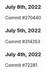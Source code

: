 ### July 8th, 2022

Commit #270440

### July 5th, 2022

Commit #314353


### July 4th, 2022

Commit #72281

